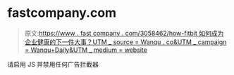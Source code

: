 # fastcompany.com

> 原文:[https://www . fast company . com/3058462/how-fitbit 如何成为企业健康的下一件大事？UTM _ source = Wanqu . co&UTM _ campaign = Wanqu+Daily&UTM _ medium = website](https://www.fastcompany.com/3058462/how-fitbit-became-the-next-big-thing-in-corporate-wellness?utm_source=wanqu.co&utm_campaign=Wanqu+Daily&utm_medium=website)

请启用 JS 并禁用任何广告拦截器